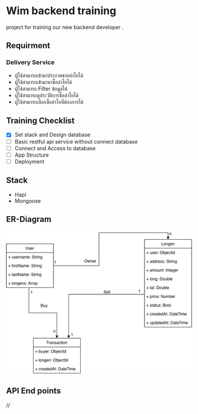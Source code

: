 # Wim backend training
project for training our new backend developer .

## Requirment 
### Delivery Service
 - ผู้ใช้สามารถเข้ามาประกาศขายลำไยได้
 - ผู้ใช้สามารถเข้ามาหาซื้อลำไยได้
 - ผู้ใช้สามารถ Filter ข้อมูลได้
 - ผู้ใช้สามารถดูประวัติการซื้อลำไยได้
 - ผู้ใช้สามารถเลือกซื้อลำไยที่ต้องการได้

## Training Checklist 
 - [x] Set stack and Design database
 - [ ] Basic restful api service without connect database
 - [ ] Connect and Access to database
 - [ ] App Structure
 - [ ] Deployment
 
## Stack
 - Hapi
 - Mongoose
 
## ER-Diagram
![Alt text](ER/Longen-ER.png?raw=true "ER diagram")


## API End points
//
